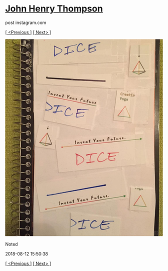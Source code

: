 # [John Henry Thompson](../README.md)
post instagram.com

[[ <Previous ]](2018-08-13-1.md) [[ Next> ]](2018-08-12-2.md)

[![](../media/2018-08-12/Noted.jpg)](../README.md)

Noted

2018-08-12 15:50:38

[[ <Previous ]](2018-08-13-1.md) [[ Next> ]](2018-08-12-2.md)